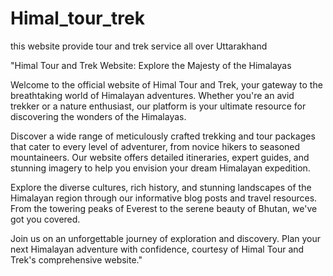 # Himal_tour_trek
this website provide tour and trek service all over Uttarakhand

"Himal Tour and Trek Website: Explore the Majesty of the Himalayas

Welcome to the official website of Himal Tour and Trek, your gateway to the breathtaking world of Himalayan adventures. Whether you're an avid trekker or a nature enthusiast, our platform is your ultimate resource for discovering the wonders of the Himalayas.

Discover a wide range of meticulously crafted trekking and tour packages that cater to every level of adventurer, from novice hikers to seasoned mountaineers. Our website offers detailed itineraries, expert guides, and stunning imagery to help you envision your dream Himalayan expedition.

Explore the diverse cultures, rich history, and stunning landscapes of the Himalayan region through our informative blog posts and travel resources. From the towering peaks of Everest to the serene beauty of Bhutan, we've got you covered.

Join us on an unforgettable journey of exploration and discovery. Plan your next Himalayan adventure with confidence, courtesy of Himal Tour and Trek's comprehensive website."




